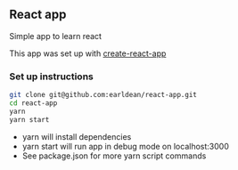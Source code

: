 ## React app
Simple app to learn react 

This app was set up with [create-react-app](https://github.com/facebook/create-react-app)

### Set up instructions 
```bash
git clone git@github.com:earldean/react-app.git
cd react-app
yarn
yarn start
```
+ yarn will install dependencies 
+ yarn start will run app in debug mode on localhost:3000
+ See package.json for more yarn script commands 
